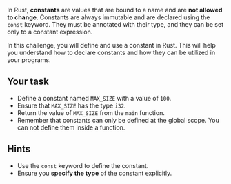 In Rust, **constants** are values that are bound to a name and are **not allowed to change**. Constants are always immutable and are declared using the `const` keyword. They must be annotated with their type, and they can be set only to a constant expression.

In this challenge, you will define and use a constant in Rust. This will help you understand how to declare constants and how they can be utilized in your programs.

## Your task

- Define a constant named `MAX_SIZE` with a value of `100`.
- Ensure that `MAX_SIZE` has the type `i32`.
- Return the value of `MAX_SIZE` from the `main` function.
- Remember that constants can only be defined at the global scope. You can not define them inside a function.

## Hints

- Use the `const` keyword to define the constant.
- Ensure you **specify the type** of the constant explicitly.
